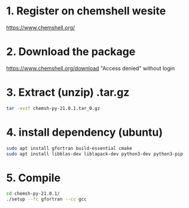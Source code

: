 # 1. Register on chemshell wesite  
https://www.chemshell.org/
# 2. Download the package
https://www.chemshell.org/download "Access denied" without login
# 3. Extract (unzip) .tar.gz
```bash
tar -xvzf chemsh-py-21.0.1.tar_0.gz
```
# 4. install dependency (ubuntu)
```bash
sudo apt install gfortran build-essential cmake
sudo apt install libblas-dev liblapack-dev python3-dev python3-pip
```
# 5. Compile
```bash
cd chemsh-py-21.0.1/
./setup --fc gfortran --cc gcc
```
